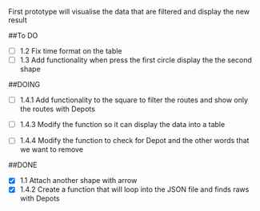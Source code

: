 First prototype will visualise the data that are filtered and display the new result

##To DO

- [ ] 1.2 Fix time format on the table
- [ ] 1.3 Add functionality when press the first circle display the the second shape

##DOING
- [ ] 1.4.1 Add functionality to the square to filter the routes and show only the routes with Depots
- [ ] 1.4.3 Modify the function so it can display the data into a table
- [ ] 1.4.4 Modify the function to check for Depot and the other words that we want to remove


##DONE
- [X] 1.1 Attach another shape with arrow
- [X] 1.4.2 Create a function that will loop into the JSON file and finds raws with Depots

